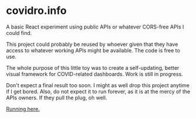 # covidro.info
A basic React experiment using public APIs or whatever CORS-free APIs I could find.

This project could probably be reused by whoever given that they have access to whatever working APIs might be available. The code is free to use.

The whole purpose of this little toy was to create a self-updating, better visual framework for COVID-related dashboards. Work is still in progress.

Don't expect a final result too soon. I might as well drop this project anytime if I get bored. Also, do not expect it to run forever, as it is at the mercy of the APIs owners. If they pull the plug, oh well.

[Running here.](https://covidro.info)
